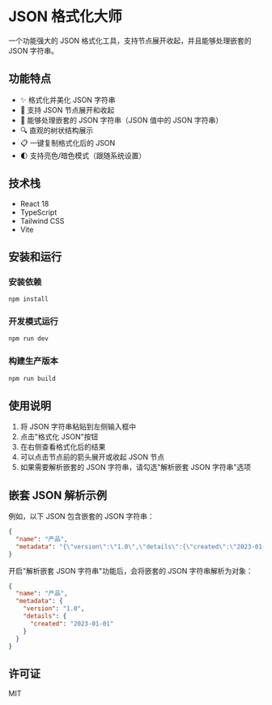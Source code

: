 # JSON 格式化大师

一个功能强大的 JSON 格式化工具，支持节点展开收起，并且能够处理嵌套的 JSON 字符串。

## 功能特点

- ✨ 格式化并美化 JSON 字符串
- 🌲 支持 JSON 节点展开和收起
- 🔄 能够处理嵌套的 JSON 字符串（JSON 值中的 JSON 字符串）
- 🔍 直观的树状结构展示
- 📋 一键复制格式化后的 JSON
- 🌓 支持亮色/暗色模式（跟随系统设置）

## 技术栈

- React 18
- TypeScript
- Tailwind CSS
- Vite

## 安装和运行

### 安装依赖

```bash
npm install
```

### 开发模式运行

```bash
npm run dev
```

### 构建生产版本

```bash
npm run build
```

## 使用说明

1. 将 JSON 字符串粘贴到左侧输入框中
2. 点击"格式化 JSON"按钮
3. 在右侧查看格式化后的结果
4. 可以点击节点前的箭头展开或收起 JSON 节点
5. 如果需要解析嵌套的 JSON 字符串，请勾选"解析嵌套 JSON 字符串"选项

## 嵌套 JSON 解析示例

例如，以下 JSON 包含嵌套的 JSON 字符串：

```json
{
  "name": "产品",
  "metadata": "{\"version\":\"1.0\",\"details\":{\"created\":\"2023-01-01\"}}"
}
```

开启"解析嵌套 JSON 字符串"功能后，会将嵌套的 JSON 字符串解析为对象：

```json
{
  "name": "产品",
  "metadata": {
    "version": "1.0",
    "details": {
      "created": "2023-01-01"
    }
  }
}
```

## 许可证

MIT
